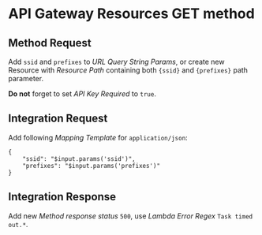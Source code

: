API Gateway Resources GET method
================================

Method Request
--------------
Add `ssid` and `prefixes` to *URL Query String Params*, or create new Resource with *Resource Path* containing both `{ssid}` and `{prefixes}` path parameter.

**Do not** forget to set *API Key Required* to `true`.

Integration Request
-------------------
Add following *Mapping Template* for `application/json`:
```
{
    "ssid": "$input.params('ssid')",
    "prefixes": "$input.params('prefixes')"
}
```

Integration Response
--------------------
Add new *Method response status* `500`, use *Lambda Error Regex* `Task timed out.*`.
